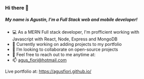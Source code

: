 ### Hi there 👋

<h5>My name is Agustin, I'm a Full Stack web and mobile developer!</h5>


- 💻 As a MERN Full stack developer, I'm profficient working with Javascript with React, Node, Express and MongoDB
- 🔭 Currently working on adding projects to my portfolio
- 👯 I’m looking to collaborate on open-source projects
- 💬 Feel free to reach out to me anytime at:
- 📫 agus_fiori@hotmail.com

Live portfolio at: https://agusfiori.github.io/
